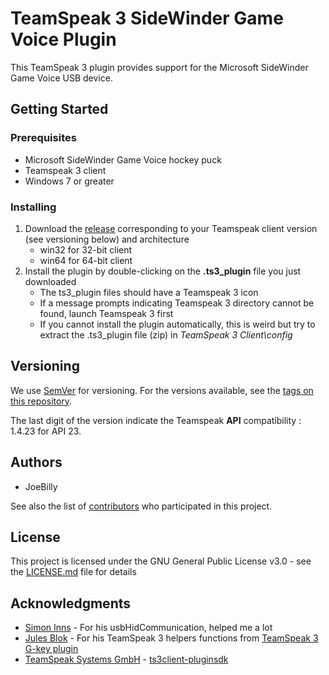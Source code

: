 # TeamSpeak 3 SideWinder Game Voice Plugin

This TeamSpeak 3 plugin provides support for the Microsoft SideWinder Game Voice USB device.

## Getting Started

### Prerequisites

* Microsoft SideWinder Game Voice hockey puck
* Teamspeak 3 client
* Windows 7 or greater

### Installing

1. Download the [release](https://github.com/ghoebilly/ts3gamevoice/releases) corresponding to your Teamspeak client version (see versioning below) and architecture    
	* win32 for 32-bit client
	* win64 for 64-bit client
2. Install the plugin by double-clicking on the **.ts3_plugin** file you just downloaded
    * The ts3_plugin files should have a Teamspeak 3 icon
	* If a message prompts indicating Teamspeak 3 directory cannot be found, launch Teamspeak 3 first
	* If you cannot install the plugin automatically, this is weird but try to extract the .ts3_plugin file (zip) in _TeamSpeak 3 Client\config_

## Versioning

We use [SemVer](http://semver.org/) for versioning. For the versions available, see the [tags on this repository](https://github.com/ghoebilly/ts3gamevoice/tags).

The last digit of the version indicate the Teamspeak **API** compatibility : 1.4.23 for API 23.

## Authors

* JoeBilly

See also the list of [contributors](https://github.com/ghoebilly/ts3gamevoice/contributors)  who participated in this project.

## License

This project is licensed under the GNU General Public License v3.0 - see the [LICENSE.md](LICENSE.md) file for details

## Acknowledgments

* [Simon Inns](https://github.com/simoninns) - For his usbHidCommunication, helped me a lot
* [Jules Blok](https://github.com/Armada651) - For his TeamSpeak 3 helpers functions from [TeamSpeak 3 G-key plugin](https://github.com/Armada651/gkey_plugin)
* [TeamSpeak Systems GmbH](https://github.com/TeamSpeak-Systems) - [ts3client-pluginsdk](https://github.com/TeamSpeak-Systems/ts3client-pluginsdk)